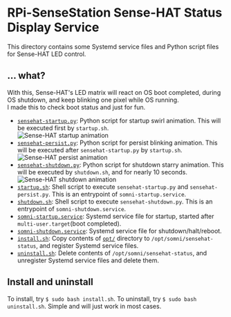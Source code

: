 RPi-SenseStation Sense-HAT Status Display Service
=================================================
This directory contains some Systemd service files and Python script files for Sense-HAT LED control.

## ... what?
With this, Sense-HAT's LED matrix will react on OS boot completed, during OS shutdown, and keep blinking one pixel while OS running.  
I made this to check boot status and just for fun.

  - [`sensehat-startup.py`](opt/sensehat-startup.py): Python script for startup swirl animation. This will be executed first by `startup.sh`.  
    ![Sense-HAT startup animation](/DocsResources/SenseHatStatusService-Startup.gif)
  - [`sensehat-persist.py`](opt/sensehat-persist.py): Python script for persist blinking animation. This will be executed after `sensehat-startup.py` by `startup.sh`.  
    ![Sense-HAT persist animation](/DocsResources/SenseHatStatusService-Persist.gif)
  - [`sensehat-shutdown.py`](opt/sensehat-shutdown.py): Python script for shutdown starry animation. This will be executed by `shutdown.sh`, and for nearly 10 seconds.  
    ![Sense-HAT shutdown animation](/DocsResources/SenseHatStatusService-Shutdown.gif)
  - [`startup.sh`](opt/startup.sh): Shell script to execute `sensehat-startup.py` and `sensehat-persist.py`. This is an entrypoint of `somni-startup.service`.
  - [`shutdown.sh`](opt/shutdown.sh): Shell script to execute `sensehat-shutdown.py`. This is an entrypoint of `somni-shutdown.service`.
  - [`somni-startup.service`](somni-startup.service): Systemd service file for startup, started after `multi-user.target`(boot completed).
  - [`somni-shutdown.service`](somni-shutdown.service): Systemd service file for shutdown/halt/reboot.
  - [`install.sh`](install.sh): Copy contents of [`opt/`](opt/) directory to `/opt/somni/sensehat-status`, and register Systemd service files.
  - [`uninstall.sh`](uninstall.sh): Delete contents of `/opt/somni/sensehat-status`, and unregister Systemd service files and delete them.

## Install and uninstall
To install, try `$ sudo bash install.sh`. To uninstall, try `$ sudo bash uninstall.sh`. Simple and will just work in most cases.
